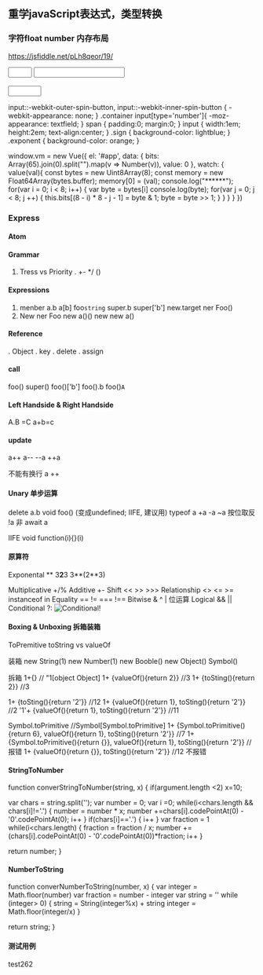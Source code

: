 ## 重学javaScript表达式，类型转换

### 字符float number 内存布局

https://jsfiddle.net/pLh8qeor/19/

<div id="app">
  <span v-for="v, i of bits">
    <input :class="i > 0 ? i > 11 ? 'fraction' :'exponent':'sign' "  type="number" min=0 max=1 v-model="bits[i]"/>
    <input v-if="i == 31" />
    <br v-if="i == 31" />
  </span>
  <br />
  <input style="width:5em;" v-model="value"/>
</div>

input::-webkit-outer-spin-button,
input::-webkit-inner-spin-button {
    -webkit-appearance: none;
}
.container input[type='number']{
    -moz-appearance: textfield;
}
span {
  padding:0;
  margin:0;
}
input {
  width:1em;
  height:2em;
  text-align:center;
}
.sign {
  background-color: lightblue;
} 
.exponent {
  background-color: orange;
} 

window.vm = new Vue({
  el: '#app',
  data: {
    bits: Array(65).join(0).split("").map(v => Number(v)),
    value: 0
  },
  watch: {
    value(val){
      const bytes = new Uint8Array(8);
      const memory = new Float64Array(bytes.buffer);
      memory[0] = (val);
      console.log("******");
      for(var i = 0; i < 8; i++) {
        var byte = bytes[i]
        console.log(byte);
        for(var j = 0; j < 8; j ++) {
            this.bits[(8 - i) * 8 - j - 1] = byte & 1;
            byte = byte >> 1;
        }
      }
    }
  }
})


### Express

#### Atom
#### Grammar
1. Tress vs Priority
. +-
*/
()

#### Expressions

1. menber
  a.b
  a[b]
  foo`string`
  super.b
  super['b']
  new.target
  ner Foo()
2. New
  ner Foo
new a()()
new new a()

#### Reference
. Object
. key
. delete
. assign

#### call
foo()
super()
foo()['b']
foo().b
foo()`A`


#### Left Handside & Right Handside
A.B =C
a+b=c

#### update
a++
a--
--a
++a

不能有换行
a
++

#### Unary 单步运算
 delete a.b
 void foo() (变成undefined; IIFE, 建议用)
 typeof a
 +a
 -a
 ~a 按位取反
 !a 非
 await a

IIFE
void function(i){}(i)

#### 原算符
Exponental **
3**2**3
3**(2**3)

Multiplicative +/%
Additive +-
Shift << >> >>>
Relationship <> <= >= instanceof in
Equality == != === !==
Bitwise & ^ | 位运算
Logical && ||
Conditional ?:
![Conditional!](/dulinyu-blog/learn/Dingtalk_20220725140650.png "Conditional")

#### Boxing & Unboxing 拆箱装箱

ToPremitive
toString vs valueOf

装箱
new String(1)
new Number(1)
new Booble()
new Object()
Symbol()

拆箱
1+{} //  "1[object Object]
1+ {valueOf(){return 2}} //3
1+ {toSting(){return 2}} //3

1+ {toSting(){return '2'}} //12
1+ {valueOf(){return 1}, toSting(){return '2'}} //2
'1'+ {valueOf(){return 1}, toSting(){return '2'}} //11

Symbol.toPrimitive //Symbol[Symbol.toPrimitive]
1+ {Symbol.toPrimitive(){return 6}, valueOf(){return 1}, toSting(){return '2'}} //7
1+ {Symbol.toPrimitive(){return {}}, valueOf(){return 1}, toSting(){return '2'}} //报错
1+ {valueOf(){return {}}, toSting(){return '2'}} //12 不报错

#### StringToNumber 
function converStringToNumber(string, x) {
  if(argument.length <2) x=10;

  var chars = string.split('');
  var number = 0;
  var i =0;
  while(i<chars.length && chars[i]!='.') {
    number = number * x;
    number +=chars[i].codePointAt(0) - '0'.codePointAt(0);
    i++
  }
  if(chars[i]=='.') {
    i++
  }
  var fraction = 1
   while(i<chars.length) { 
    fraction = fraction / x;
    number +=(chars[i].codePointAt(0) - '0'.codePointAt(0))*fraction;
    i++
  }

  return number;
}

#### NumberToString
function converNumberToString(number, x) {
 var integer = Math.floor(number)
 var fraction = number - integer
 var string = ''
 while (integer> 0) {
  string = String(integer%x) + string
  integer = Math.floor(integer/x)
 }

  return string;
}


#### 测试用例
test262

 <Gitalk />